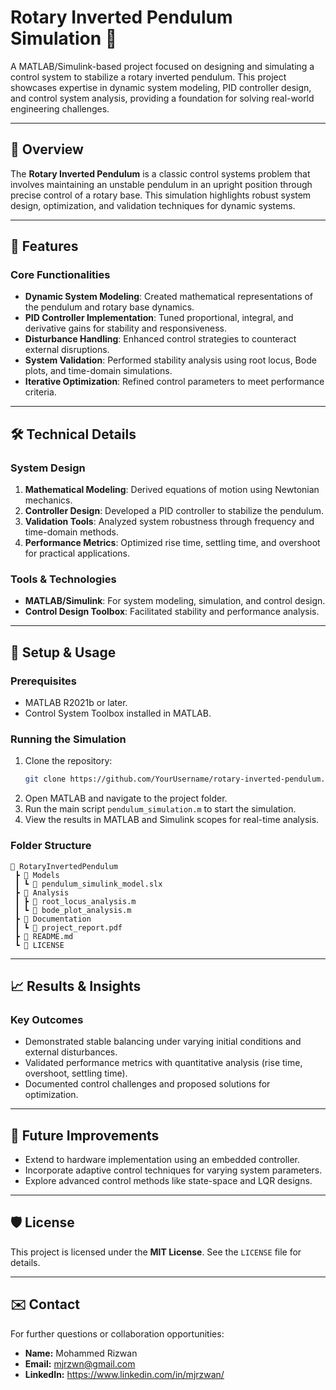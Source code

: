 # Rotary Inverted Pendulum Simulation 🧮  

A MATLAB/Simulink-based project focused on designing and simulating a control system to stabilize a rotary inverted pendulum. This project showcases expertise in dynamic system modeling, PID controller design, and control system analysis, providing a foundation for solving real-world engineering challenges.

---

## 📖 Overview  
The **Rotary Inverted Pendulum** is a classic control systems problem that involves maintaining an unstable pendulum in an upright position through precise control of a rotary base. This simulation highlights robust system design, optimization, and validation techniques for dynamic systems.

---

## 🎯 Features  
### Core Functionalities  
- **Dynamic System Modeling**: Created mathematical representations of the pendulum and rotary base dynamics.  
- **PID Controller Implementation**: Tuned proportional, integral, and derivative gains for stability and responsiveness.  
- **Disturbance Handling**: Enhanced control strategies to counteract external disruptions.  
- **System Validation**: Performed stability analysis using root locus, Bode plots, and time-domain simulations.  
- **Iterative Optimization**: Refined control parameters to meet performance criteria.  

---

## 🛠️ Technical Details  
### System Design  
1. **Mathematical Modeling**: Derived equations of motion using Newtonian mechanics.  
2. **Controller Design**: Developed a PID controller to stabilize the pendulum.  
3. **Validation Tools**: Analyzed system robustness through frequency and time-domain methods.  
4. **Performance Metrics**: Optimized rise time, settling time, and overshoot for practical applications.  

### Tools & Technologies  
- **MATLAB/Simulink**: For system modeling, simulation, and control design.  
- **Control Design Toolbox**: Facilitated stability and performance analysis.  

---

## 🔧 Setup & Usage  
### Prerequisites  
- MATLAB R2021b or later.  
- Control System Toolbox installed in MATLAB.  

### Running the Simulation  
1. Clone the repository:  
   ```bash  
   git clone https://github.com/YourUsername/rotary-inverted-pendulum.git  
   ```  
2. Open MATLAB and navigate to the project folder.  
3. Run the main script `pendulum_simulation.m` to start the simulation.  
4. View the results in MATLAB and Simulink scopes for real-time analysis.

### Folder Structure  
```
📂 RotaryInvertedPendulum  
 ┣ 📂 Models  
 ┃ ┗ 📜 pendulum_simulink_model.slx  
 ┣ 📂 Analysis  
 ┃ ┣ 📜 root_locus_analysis.m  
 ┃ ┗ 📜 bode_plot_analysis.m  
 ┣ 📂 Documentation  
 ┃ ┗ 📜 project_report.pdf  
 ┣ 📜 README.md  
 ┗ 📜 LICENSE  
```  

---

## 📈 Results & Insights  
### Key Outcomes  
- Demonstrated stable balancing under varying initial conditions and external disturbances.  
- Validated performance metrics with quantitative analysis (rise time, overshoot, settling time).  
- Documented control challenges and proposed solutions for optimization.  

---

## 🔮 Future Improvements  
- Extend to hardware implementation using an embedded controller.  
- Incorporate adaptive control techniques for varying system parameters.  
- Explore advanced control methods like state-space and LQR designs.  

---

## 🛡️ License  
This project is licensed under the **MIT License**. See the `LICENSE` file for details.  

---

## ✉️ Contact  
For further questions or collaboration opportunities:  
- **Name:** Mohammed Rizwan 
- **Email:** mjrzwn@gmail.com  
- **LinkedIn:** https://www.linkedin.com/in/mjrzwan/
